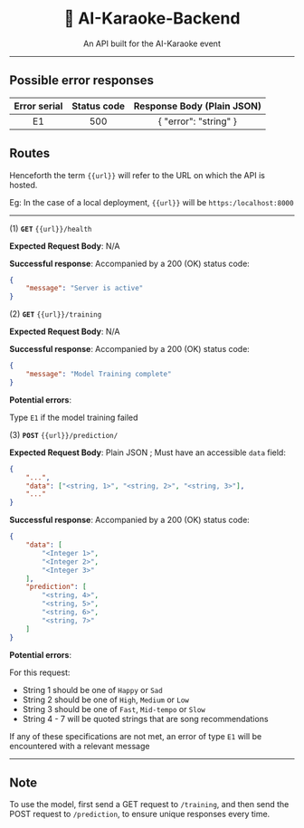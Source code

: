 <div align="center">
<h1>🎤 AI-Karaoke-Backend</h1>

An API built for the AI-Karaoke event

</div>

---

## Possible error responses

|Error serial| Status code | Response Body (Plain JSON) |
|:----------:|:-----------:|:-------------:|
|E1        |500          |{ "error": "string" }|

## Routes

Henceforth the term `{{url}}` will refer to the URL on which the API is hosted.

Eg: In the case of a local deployment, `{{url}}` will be `https:/localhost:8000`

---
(1) **`GET`** `{{url}}/health`

**Expected Request Body**: N/A

**Successful response**: Accompanied by a 200 (OK) status code:

```JSON
{
    "message": "Server is active"
}
```

(2) **`GET`** `{{url}}/training`

**Expected Request Body**: N/A

**Successful response**: Accompanied by a 200 (OK) status code:

```JSON
{
    "message": "Model Training complete"
}
```

**Potential errors**:

Type `E1` if the model training failed

(3) **`POST`** `{{url}}/prediction/`

**Expected Request Body**: Plain JSON ; Must have an accessible `data` field:

```JSON
{
    "...",
    "data": ["<string, 1>", "<string, 2>", "<string, 3>"],
    "..."
}
```

**Successful response**: Accompanied by a 200 (OK) status code:

```JSON
{
    "data": [
        "<Integer 1>",
        "<Integer 2>",
        "<Integer 3>"
    ],
    "prediction": [
        "<string, 4>",
        "<string, 5>",
        "<string, 6>",
        "<string, 7>"
    ]
}
```

**Potential errors**:

For this request:

* String 1 should be one of `Happy` or `Sad`
* String 2 should be one of `High`, `Medium` or `Low`
* String 3 should be one of `Fast`, `Mid-tempo` or `Slow`
* String 4 - 7 will be quoted strings that are song recommendations

If any of these specifications are not met, an error of type `E1` will be
encountered with a relevant message

---

## Note

To use the model, first send a GET request to `/training`, and then send the
POST request to `/prediction`, to ensure unique responses every time.
